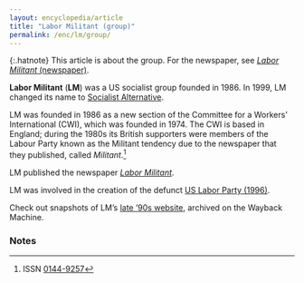 ```yaml
---
layout: encyclopedia/article
title: "Labor Militant (group)"
permalink: /enc/lm/group/
---
```


{:.hatnote}
This article is about the group.
For the newspaper, see [<cite>Labor Militant</cite> (newspaper)](/enc/lm/newspaper/).

<b>Labor Militant</b> (<b>LM</b>) was a US socialist group founded in 1986.
In 1999, LM changed its name to [Socialist Alternative](https://socialistalternative.org).

LM was founded in 1986 as a new section of the
Committee for a Workers’ International (<abbr>CWI</abbr>), which was founded in 1974.
The <abbr>CWI</abbr> is based in England;
during the 1980s its British supporters were members of the Labour Party
known as the Militant tendency due to the newspaper that they published, called <cite>Militant</cite>.[^militant]

LM published the newspaper [<cite>Labor Militant</cite>](/enc/lm/newspaper/).

LM was involved in the creation of the defunct
<a rel="external" href="https://en.wikipedia.org/wiki/Labor_Party_(United_States,_1996)">US Labor Party (1996)</a>.

Check out snapshots of LM’s [late ’90s website](/enc/lm/wayback/), archived on the Wayback Machine.

### Notes

[^militant]: <abbr>ISSN</abbr> <a rel="external" href="https://www.worldcat.org/title/militant/oclc/19365820">0144-9257</a>